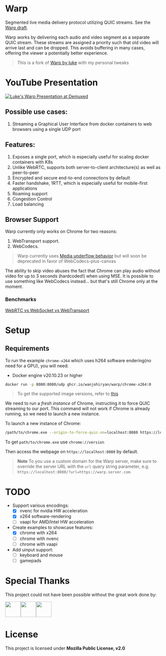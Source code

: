 # Warp

Segmented live media delivery protocol utilizing QUIC streams. See the [Warp draft](https://datatracker.ietf.org/doc/draft-lcurley-warp/).

Warp works by delivering each audio and video segment as a separate QUIC stream. These streams are assigned a priority such that old video will arrive last and can be dropped. This avoids buffering in many cases, offering the viewer a potentially better experience.

> This is a fork of [Warp by luke](https://github.com/kixelated/warp-demo) with my personal tweaks

# YouTube Presentation

[![Luke's Warp Presentation at Demuxed](https://img.youtube.com/vi/hG0nmy3Otg4/0.jpg)](https://www.youtube.com/watch?v=hG0nmy3Otg4)

## Possible use cases:

1. Streaming a Graphical User Interface from docker containers to web browsers using a single UDP port

## Features:

1. Exposes a single port, which is especially useful for scaling docker containers with K8s
2. Unlike WebRTC, supports both server-to-client architecture(s) as well as peer-to-peer
3. Encrypted and secure end-to-end connections by default
4. Faster handshake, 1RTT, which is especially useful for mobile-first applications
5. Roaming support
6. Congestion Control
7. Load balancing

## Browser Support

Warp currently only works on Chrome for two reasons:

1. WebTransport support.
2. WebCodecs.


>Warp currently uses [Media underflow behavior](https://github.com/whatwg/html/issues/6359) but will soon be deprecated in favor of WebCodecs-plus-canvas

The ability to skip video abuses the fact that Chrome can play audio without video for up to 3 seconds (hardcoded!) when using MSE. It is possible to use something like WebCodecs instead... but that's still Chrome only at the moment.

### Benchmarks
[WebRTC vs WebSocket vs WebTransport](https://github.com/Sh3B0/realtime-web)

<!-- ## Congestion Control
This demo uses a single rendition. A production implementation will want to:

1. Change the rendition bitrate to match the estimated bitrate.
2. Switch renditions at segment boundaries based on the estimated bitrate.
3. or both!

Also, quic-go ships with the default New Reno congestion control. Something like [BBRv2](https://github.com/lucas-clemente/quic-go/issues/341) will work much better for live video as it limits RTT growth. -->

# Setup
## Requirements
To run the example `chrome-x264` which uses h264 software endering(no need for a GPU), you will need:

* Docker engine v20.10.23 or higher

```bash
docker run -p 8080:8080/udp ghcr.io/wanjohiryan/warp/chrome-x264:0
```

>To get the supported image versions, refer to [this](https://github.com/wanjohiryan?tab=packages&repo_name=warp)

We need to run a *fresh instance* of Chrome, instructing it to force QUIC streaming to our port. This command will not work if Chrome is already running, so we need to launch a new instance.

To launch a new instance of Chrome:

```bash
/path/to/chrome.exe --origin-to-force-quic-on=localhost:8080 https://localhost:8080
```

To get `path/to/chrome.exe` use `chrome://version`


Then access the webpage on `https://localhost:8080` by default.

>**Note**
>To you use a custom domain for the Warp server, make sure to override the server URL with the `url` query string parameter, e.g. `https://localhost:8080/?url=https://warp.server.com`.


# TODO

 - Support various encodings:
   - [x] nvenc for nvidia HW acceleration
   - [x] x264 software-rendering
   - [ ] vaapi for AMD/Intel HW acceleration
 - Create examples to showcase features:
    - [x] chrome with x264
    - [ ] chrome with nvenc
    - [ ] chrome with vaapi
 - Add uinput support:
    - [ ] keyboard and mouse
    - [ ] gamepads

# Special Thanks
This project could not have been possible without the great work done by:

<a href="https://github.com/ehfd"><img src="https://avatars.githubusercontent.com/u/8457324?v=4" width="50" height="50" alt=""/></a><a href="https://github.com/kixelated"><img src="https://avatars.githubusercontent.com/u/432854?v=4" width="50" height="50" alt=""/></a><a href="https://github.com/matteocontrini"><img src="https://avatars.githubusercontent.com/u/2164763?v=4" width="50" height="50" alt=""/></a>


# License
This project is licensed under **Mozilla Public License, v2.0**
